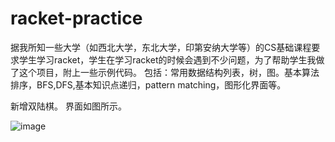 # racket-practice
据我所知一些大学（如西北大学，东北大学，印第安纳大学等）的CS基础课程要求学生学习racket，学生在学习racket的时候会遇到不少问题，为了帮助学生我做了这个项目，附上一些示例代码。
包括：常用数据结构列表，树，图。基本算法排序，BFS,DFS,基本知识点递归，pattern matching，图形化界面等。

新增双陆棋。
界面如图所示。

![image](https://github.com/zhangyi667/racket-learner-package/blob/master/%E5%BE%AE%E4%BF%A1%E5%9B%BE%E7%89%87_20201205150404.png)
